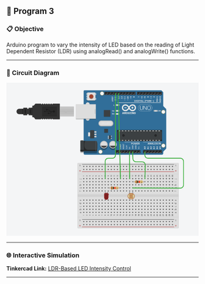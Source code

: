 ## 🚀 Program 3

### 📋 Objective
Arduino program to vary the intensity of LED based on the reading of Light Dependent Resistor (LDR) using analogRead() and analogWrite() functions.

---

### 🔧 Circuit Diagram

![LDR-Based LED Intensity Control](https://github.com/poovarasansivakumar2003/IOT_Lab_Prog/blob/main/Program%203/LDR-Based%20LED%20Intensity%20Control.png?raw=true)

---

### 🌐 Interactive Simulation

**Tinkercad Link:** [LDR-Based LED Intensity Control](https://www.tinkercad.com/things/9cuAD9Bmi5Q-ldr-based-led-intensity-control?sharecode=yJrvoWxhghMOJOTyeDcyU3KTMeL3jX2oeMZYMfdJmFk)

---